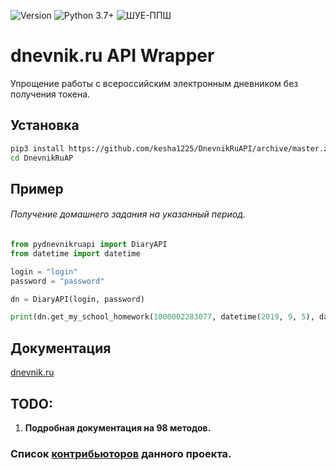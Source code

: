 <p>
  <img alt="Version" src="https://img.shields.io/badge/version-alpha-blue.svg?cacheSeconds=2592000" />
  <img alt="Python 3.7+" src="https://img.shields.io/badge/Python-3.7+-%23FFD242" />
  <img alt="ШУЕ-ППШ" src="https://img.shields.io/badge/%D0%A8%D0%A3%D0%95-%D0%9F%D0%9F%D0%A8-red" />
</p>
<h1 align="left">  dnevnik.ru API Wrapper </h1>
<p align="left">Упрощение работы с всероссийским электронным дневником без получения токена.

## Установка

```sh
pip3 install https://github.com/kesha1225/DnevnikRuAPI/archive/master.zip --upgrade
cd DnevnikRuAP
```

## Пример
###### Получение домашнего задания на указанный период.

```python
from pydnevnikruapi import DiaryAPI
from datetime import datetime

login = "login"
password = "password"

dn = DiaryAPI(login, password)

print(dn.get_my_school_homework(1000002283077, datetime(2019, 9, 5), datetime(2019, 9, 15)))
```

## Документация
[dnevnik.ru](https://api.dnevnik.ru/partners/swagger/ui/index#/)


 ## TODO:
 1. **Подробная документация на 98 методов.**

 ### Список [контрибьюторов](https://github.com/kesha1225/DnevnikRuAPI/graphs/contributors) данного проекта.
